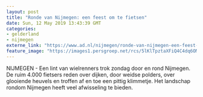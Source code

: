 ```yaml
---
layout: post
title: "Ronde van Nijmegen: een feest om te fietsen"
date: Sun, 12 May 2019 13:43:39 GMT
categories: 
- gelderland 
- nijmegen 
externe_link: "https://www.ad.nl/nijmegen/ronde-van-nijmegen-een-feest-om-te-fietsen~aa28d282/"
feature_image: "https://images1.persgroep.net/rcs/5lKlTpztaXFiQ4C4dq6OMc2zd6I/diocontent/148082788/_fitwidth/400/?appId=21791a8992982cd8da851550a453bd7f&quality=0.7"
---
```


NIJMEGEN - Een lint van wielrenners trok zondag door en rond Nijmegen. De ruim 4.000 fietsers reden over dijken, door weidse polders, over glooiende heuvels en troffen af en toe een pittig klimmetje. Het landschap rondom Nijmegen heeft veel afwisseling te bieden.
